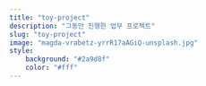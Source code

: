 ```yaml
---
title: "toy-project"
description: "그동안 진행한 업무 프로젝트"
slug: "toy-project"
image: "magda-vrabetz-yrrR17aAGiQ-unsplash.jpg"
style:
    background: "#2a9d8f"
    color: "#fff"
---
```


